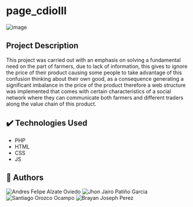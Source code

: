 # page_cdioIII
![image](https://user-images.githubusercontent.com/102881885/203791627-cc6eb4d4-ff05-4b5d-b8db-ac92408a1173.png)

## Project Description
This project was carried out with an emphasis on solving a fundamental need on the part of farmers, due to lack of information, 
this gives to ignore the price of their product causing some people to take advantage of this confusion thinking about their own good, 
as a consequence generating a significant imbalance in the price of the product therefore a web structure was implemented that comes 
with certain characteristics of a social network where they can communicate both farmers and different traders along the value chain of this product.

## :heavy_check_mark: Technologies Used
- PHP
- HTML 
- CSS 
- JS 

## :man: Authors
![Andres Felipe Alzate Oviedo](https://user-images.githubusercontent.com/102881885/203796272-9833b5c1-f288-46d4-bc03-a35093b05aaf.png)
![Jhon Jairo Patiño Garcia](https://user-images.githubusercontent.com/102881885/203796375-d1c69702-199c-4ebf-b301-1d93954fea18.png)
![Santiago Orozco Ocampo](https://user-images.githubusercontent.com/102881885/203796455-98425039-7b3b-40c3-9a1b-f41d7839827d.png)
![Brayan Joseph Perez](https://user-images.githubusercontent.com/102881885/203848659-4a53577c-37c4-46c9-a707-54c1f927dadd.png)
